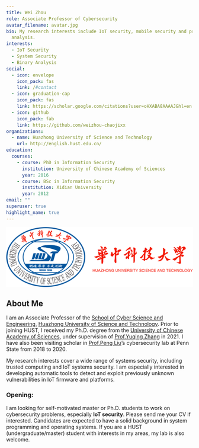```yaml
---
title: Wei Zhou
role: Associate Professor of Cybersecurity
avatar_filename: avatar.jpg
bio: My research interests include IoT security, mobile security and program
  analysis.
interests:
  - IoT Security
  - System Security
  - Binary Analysis
social:
  - icon: envelope
    icon_pack: fas
    link: /#contact
  - icon: graduation-cap
    icon_pack: fas
    link: https://scholar.google.com/citations?user=oHXABA8AAAAJ&hl=en
  - icon: github
    icon_pack: fab
    link: https://github.com/weizhou-chaojixx
organizations:
  - name: Huazhong University of Science and Technology
    url: http://english.hust.edu.cn/
education:
  courses:
    - course: PhD in Information Security
      institution: University of Chinese Academy of Sciences
      year: 2016
    - course: BSc in Information Security
      institution: Xidian University
      year: 2012
email: ""
superuser: true
highlight_name: true
---
```

![](logo.svg)

## About Me

I am an Associate Professor of the [School of Cyber Science and Engineering](http://cse.hust.edu.cn/), [Huazhong University of Science and Technology](http://english.hust.edu.cn/). Prior to joining HUST, I received my Ph.D. degree from the [University of Chinese Academy of Sciences](https://english.cas.cn/), under supervision of [Prof.Yuqing Zhang](http://people.ucas.ac.cn/~zhangyuqing?language=en) in 2021. I have also been visiting scholar in [Prof.Peng Liu](https://s2.ist.psu.edu/pliu/)’s cybersecurity lab at Penn State from 2018 to 2020.

My research interests cover a wide range of systems security, including trusted computing and IoT systems security. I am especially interested in developing automatic tools to detect and exploit previously unknown vulnerabilities in IoT firmware and platforms. 

### Opening:

I am looking for self-motivated master or Ph.D. students to work on cybersecurity problems, especially **IoT security**. 
Please send me your CV if interested. Candidates are expected to have a solid background in system programming and operating systems. 
If you are a HUST (undergraduate/master) student with interests in my areas, my lab is also welcome.
